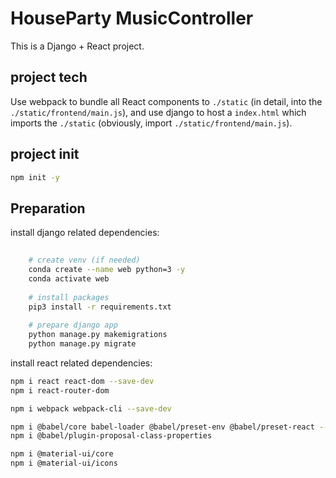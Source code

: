 # HouseParty MusicController

This is a Django + React project.

## project tech
Use webpack to bundle all React components to `./static` (in detail, into the `./static/frontend/main.js`), 
and use django to host a `index.html` which imports the `./static` (obviously, import `./static/frontend/main.js`).

## project init

```bash
npm init -y
```

## Preparation


install django related dependencies: 

```bash
  
    # create venv (if needed)
    conda create --name web python=3 -y
    conda activate web
    
    # install packages
    pip3 install -r requirements.txt
    
    # prepare django app
    python manage.py makemigrations
    python manage.py migrate

```

install react related dependencies:

```bash
npm i react react-dom --save-dev
npm i react-router-dom

npm i webpack webpack-cli --save-dev

npm i @babel/core babel-loader @babel/preset-env @babel/preset-react --save-dev
npm i @babel/plugin-proposal-class-properties 

npm i @material-ui/core
npm i @material-ui/icons
```
